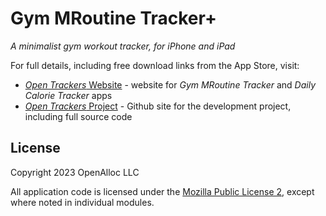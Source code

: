# Gym MRoutine Tracker+

_A minimalist gym workout tracker, for iPhone and iPad_

For full details, including free download links from the App Store, visit:

* [_Open Trackers_ Website](https://open-trackers.github.io) - website for _Gym MRoutine Tracker_ and _Daily Calorie Tracker_ apps
* [_Open Trackers_ Project](https://github.com/open-trackers) - Github site for the development project, including full source code

## License

Copyright 2023 OpenAlloc LLC

All application code is licensed under the [Mozilla Public License 2](https://www.mozilla.org/en-US/MPL/2.0/), except where noted in individual modules.
